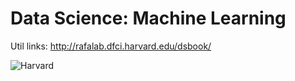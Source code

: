 # Data Science: Machine Learning
Util links: http://rafalab.dfci.harvard.edu/dsbook/ 


![Harvard](https://upload.wikimedia.org/wikipedia/commons/thumb/7/70/Harvard_University_logo.svg/2560px-Harvard_University_logo.svg.png)



